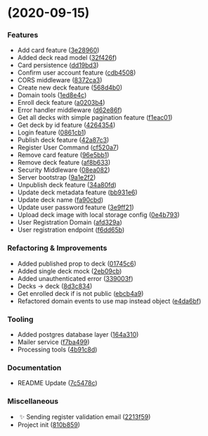 #  (2020-09-15)


### Features

- Add card feature ([3e28960](https://github.com/Miczeq22/brainflash-api/commit/3e28960b6a1b206b5c7f98436954d6e39bad802f))
- Added deck read model ([32f426f](https://github.com/Miczeq22/brainflash-api/commit/32f426f71a3061886ad627b704aa039ac06317cb))
- Card persistence ([dd19bd3](https://github.com/Miczeq22/brainflash-api/commit/dd19bd3680e5bd1c81948275c4b0a9ba07798e2f))
- Confirm user account feature ([cdb4508](https://github.com/Miczeq22/brainflash-api/commit/cdb45085547ee0baefac05c3726a57a706ca3d84))
- CORS middleware ([8372ca3](https://github.com/Miczeq22/brainflash-api/commit/8372ca37caebd56533d39955684fd793e5582dbf))
- Create new deck feature ([568d4b0](https://github.com/Miczeq22/brainflash-api/commit/568d4b09410d82eedfc4b2333290ce6173c13e29))
- Domain tools ([1ed8e4c](https://github.com/Miczeq22/brainflash-api/commit/1ed8e4cb026d418a42e511f144e77165af732d08))
- Enroll deck feature ([a0203b4](https://github.com/Miczeq22/brainflash-api/commit/a0203b470c00c70cd3dcbf3f237d22274c3f9fd9))
- Error handler middleware ([d62e86f](https://github.com/Miczeq22/brainflash-api/commit/d62e86f46c1b8422a5b32d85680b8e12d2383a98))
- Get all decks with simple pagination feature ([f1eac01](https://github.com/Miczeq22/brainflash-api/commit/f1eac015ec6678c90fb006f7931c75e65f710332))
- Get deck by id feature ([4264354](https://github.com/Miczeq22/brainflash-api/commit/42643549d6c27241c83a5f0ff828f3c10c5f1819))
- Login feature ([0861cb1](https://github.com/Miczeq22/brainflash-api/commit/0861cb15d61f71a415772c962383713928251bf2))
- Publish deck feature ([42a87c3](https://github.com/Miczeq22/brainflash-api/commit/42a87c362619b1513bbe40f49d922fb6bae30398))
- Register User Command ([cf520a7](https://github.com/Miczeq22/brainflash-api/commit/cf520a7001d89b3595bc08abad3e4ecb6b392353))
- Remove card feature ([96e5bb1](https://github.com/Miczeq22/brainflash-api/commit/96e5bb1b19e259297a1782f03f81a127a07b7b47))
- Remove deck feature ([af8b633](https://github.com/Miczeq22/brainflash-api/commit/af8b633338c4de28702bc9f660aa672a999eb6c0))
- Security Middleware ([08ea082](https://github.com/Miczeq22/brainflash-api/commit/08ea0826dfcd30484a390e23665a6e443a624dd0))
- Server bootstrap ([9a1e2f2](https://github.com/Miczeq22/brainflash-api/commit/9a1e2f21d6db5e1b62a5df019e4a8bfb975fb921))
- Unpublish deck feature ([34a80fd](https://github.com/Miczeq22/brainflash-api/commit/34a80fd96ea21b7fa93cfc5034b558901f50ae06))
- Update deck metadata feature ([bb931e6](https://github.com/Miczeq22/brainflash-api/commit/bb931e69bee1010d6a3373815591bf8a0961b24b))
- Update deck name ([fa90cbd](https://github.com/Miczeq22/brainflash-api/commit/fa90cbdab7dca1bb15454d5eade477a1e0c188e8))
- Update user password feature ([3e9ff21](https://github.com/Miczeq22/brainflash-api/commit/3e9ff216832e081b43e6809d278cbabd94428357))
- Upload deck image with local storage config ([0e4b793](https://github.com/Miczeq22/brainflash-api/commit/0e4b79359a7b5bff670584ec5fc4db769ad975e4))
- User Registration Domain ([afd329a](https://github.com/Miczeq22/brainflash-api/commit/afd329aa493813c5f85492ec6582898a363b2ac4))
- User registration endpoint ([f6dd65b](https://github.com/Miczeq22/brainflash-api/commit/f6dd65bcb088abcb1faf699ecd0355da182f25b6))


### Refactoring & Improvements

- Added published prop to deck ([01745c6](https://github.com/Miczeq22/brainflash-api/commit/01745c6954f47cf6b14d6b79fd5103951315a486))
- Added single deck mock ([2eb09cb](https://github.com/Miczeq22/brainflash-api/commit/2eb09cb0ee295a5137c21471e37711c43802014e))
- Added unauthenticated error ([339003f](https://github.com/Miczeq22/brainflash-api/commit/339003ff135248b2c3bc0db6f8e00b0fc1a28f2e))
- Decks -> deck ([8d3c834](https://github.com/Miczeq22/brainflash-api/commit/8d3c83471d3394f47003ba5c50f3d49e212d3dde))
- Get enrolled deck if is not public ([ebcb4a9](https://github.com/Miczeq22/brainflash-api/commit/ebcb4a9b86970cdac57d4ed562e74a4abd7caba5))
- Refactored domain events to use map instead object ([e4da6bf](https://github.com/Miczeq22/brainflash-api/commit/e4da6bf4d869aae81582bbe1a5dce3f94a7be88a))


### Tooling

- Added postgres database layer ([164a310](https://github.com/Miczeq22/brainflash-api/commit/164a31087b591c996669ca37681223cd52067272))
- Mailer service ([f7ba499](https://github.com/Miczeq22/brainflash-api/commit/f7ba499511a4ef24ea49846e268d2ac9d298d326))
- Processing tools ([4b91c8d](https://github.com/Miczeq22/brainflash-api/commit/4b91c8d4fbd237d3d4303fddc17155a8b262119f))


### Documentation

- README Update ([7c5478c](https://github.com/Miczeq22/brainflash-api/commit/7c5478c708ffbb8e63392b74cfe078f246c4a391))


### Miscellaneous

-  ✨ Sending register validation email ([2213f59](https://github.com/Miczeq22/brainflash-api/commit/2213f59417149af361e5c0dbf62792f11dfb3df1))
- Project init ([810b859](https://github.com/Miczeq22/brainflash-api/commit/810b859114ba5792eb727801a3231b1f3f2c2fe8))

